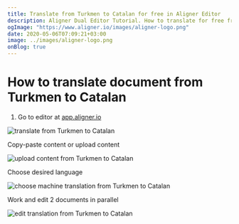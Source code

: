 ```yaml
---
title: Translate from Turkmen to Catalan for free in Aligner Editor
description: Aligner Dual Editor Tutorial. How to translate for free from Turkmen to Catalan. Aligner is multilingual document management platform. 
ogImage: "https://www.aligner.io/images/aligner-logo.png"
date: 2020-05-06T07:09:21+03:00
image: ../images/aligner-logo.png
onBlog: true
---
```


# How to translate document from Turkmen to Catalan

1. Go to editor at [app.aligner.io](https://app.aligner.io "Aligner App web page")

![translate from Turkmen to Catalan](../aligner-blank-editor.png "translate from Turkmen to Catalan")

Copy-paste content or upload content

![upload content from Turkmen to Catalan](../aligner-uploaded-document.png "upload content from Turkmen to Catalan")

Choose desired language

![choose machine translation from Turkmen to Catalan](../aligner-language-dropdown.png "choose machine translation from Turkmen to Catalan")

Work and edit 2 documents in parallel

![edit translation from Turkmen to Catalan](../aligner-double-sitded-editor.png "edit translation from Turkmen to Catalan")

